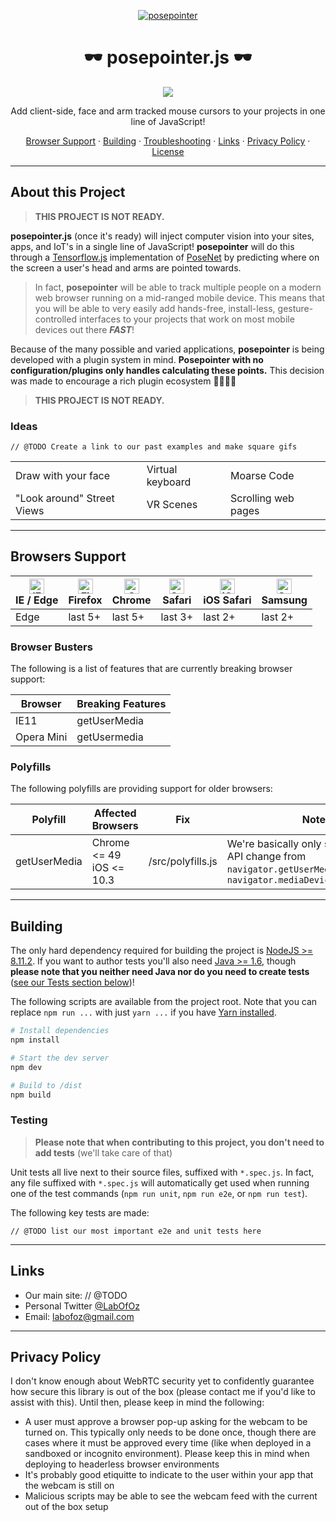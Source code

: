 <p align="center"><a href="https://posepointer.firebaseapp.com"><img src="https://media.giphy.com/media/1YfCgZlRFN9JqfrtRC/giphy.gif" alt="posepointer"></a></p>

<h1 align="center">🕶️ posepointer.js 🕶️</h1>
<p align="center"><a href="https://circleci.com/gh/LabOfOz/posepointer/master"><img src="https://img.shields.io/circleci/project/github/LabOfOz/posepointer/master.svg"></a></p>

<p align="center">Add client-side, face and arm tracked mouse cursors to your projects in one line of JavaScript!</p>

<p align="center"><a href="#browser-support">Browser Support</a> &middot; <a href="#building">Building</a> &middot; <a href="#troubleshooting">Troubleshooting</a> &middot; <a href="#links">Links</a> &middot; <a href="#privacy-policy">Privacy Policy</a> &middot; <a href="#license">License</a></p>

---

## About this Project

> **THIS PROJECT IS NOT READY.**

**posepointer.js** (once it's ready) will inject computer vision into your sites, apps, and IoT's in a single line of JavaScript! **posepointer** will do this through a [Tensorflow.js](https://js.tensorflow.org/) implementation of [PoseNet](https://github.com/tensorflow/tfjs-models/tree/master/posenet) by predicting where on the screen a user's head and arms are pointed towards.

> In fact, **posepointer** will be able to track multiple people on a modern web browser running on a mid-ranged mobile device. This means that you will be able to very easily add hands-free, install-less, gesture-controlled interfaces to your projects that work on most mobile devices out there **_FAST_**!

Because of the many possible and varied applications, **posepointer** is being developed with a plugin system in mind. **Posepointer with no configuration/plugins only handles calculating these points.** This decision was made to encourage a rich plugin ecosystem 👨‍👩‍👧‍👦

> **THIS PROJECT IS NOT READY.**


### Ideas

```
// @TODO Create a link to our past examples and make square gifs
```

| | | |
|----------|-------------------|-----|
| Draw with your face | Virtual keyboard | Moarse Code |
| "Look around" Street Views | VR Scenes | Scrolling web pages |

---

## Browsers Support

| [<img src="https://raw.githubusercontent.com/alrra/browser-logos/master/src/edge/edge_48x48.png" alt="IE / Edge" width="24px" height="24px" />](http://godban.github.io/browsers-support-badges/)</br>IE / Edge | [<img src="https://raw.githubusercontent.com/alrra/browser-logos/master/src/firefox/firefox_48x48.png" alt="Firefox" width="24px" height="24px" />](http://godban.github.io/browsers-support-badges/)</br>Firefox | [<img src="https://raw.githubusercontent.com/alrra/browser-logos/master/src/chrome/chrome_48x48.png" alt="Chrome" width="24px" height="24px" />](http://godban.github.io/browsers-support-badges/)</br>Chrome | [<img src="https://raw.githubusercontent.com/alrra/browser-logos/master/src/safari/safari_48x48.png" alt="Safari" width="24px" height="24px" />](http://godban.github.io/browsers-support-badges/)</br>Safari | [<img src="https://raw.githubusercontent.com/alrra/browser-logos/master/src/safari-ios/safari-ios_48x48.png" alt="iOS Safari" width="24px" height="24px" />](http://godban.github.io/browsers-support-badges/)</br>iOS Safari | [<img src="https://raw.githubusercontent.com/alrra/browser-logos/master/src/samsung-internet/samsung-internet_48x48.png" alt="Samsung" width="24px" height="24px" />](http://godban.github.io/browsers-support-badges/)</br>Samsung |
| --------- | --------- | --------- | --------- | --------- | --------- |
| Edge | last 5+ | last 5+ | last 3+ | last 2+ | last 2+

### Browser Busters
The following is a list of features that are currently breaking browser support:

| Browser | Breaking Features |
|---------|-------------------|
| IE11 | getUserMedia
| Opera Mini | getUsermedia

### Polyfills
The following polyfills are providing support for older browsers:

| Polyfill | Affected Browsers | Fix | Notes |
|----------|-------------------|-----|-------|
| getUserMedia | Chrome <= 49 <br> iOS <= 10.3  | /src/polyfills.js | We're basically only supporting the API change from `navigator.getUserMedia` to `navigator.mediaDevices.getUserMedia`
---

## Building

The only hard dependency required for building the project is [NodeJS >= 8.11.2](https://nodejs.org/en/download/). If you want to author tests you'll also need [Java >= 1.6](https://java.com/), though **please note that you neither need Java nor do you need to create tests** ([see our Tests section below](#testing))!

The following scripts are available from the project root. Note that you can replace `npm run ...` with just `yarn ...` if you have [Yarn installed](https://yarnpkg.com/en/).

``` bash
# Install dependencies
npm install

# Start the dev server
npm dev

# Build to /dist
npm build
```

### Testing

> **Please note that when contributing to this project, you don't need to add tests** (we'll take care of that)

Unit tests all live next to their source files, suffixed with `*.spec.js`. In fact, any file suffixed with `*.spec.js` will automatically get used when running one of the test commands (`npm run unit`, `npm run e2e`, or `npm run test`).

The following key tests are made:
```
// @TODO list our most important e2e and unit tests here
```

---

## Links

* Our main site: // @TODO
* Personal Twitter <a href="https://twitter.com/labofoz">@LabOfOz</a>
* Email: labofoz@gmail.com

---

## Privacy Policy

I don't know enough about WebRTC security yet to confidently guarantee how secure this library is out of the box (please contact me if you'd like to assist with this). Until then, please keep in mind the following:

* A user must approve a browser pop-up asking for the webcam to be turned on. This typically only needs to be done once, though there are cases where it must be approved every time (like when deployed in a sandboxed or incognito environment). Please keep this in mind when deploying to headerless browser environments
* It's probably good etiquitte to indicate to the user within your app that the webcam is still on
* Malicious scripts may be able to see the webcam feed with the current out of the box setup

